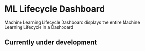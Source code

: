 # ML Lifecycle Dashboard

Machine Learning Lifecycle Dashboard displays the entire Machine Learning Lifecycle in a Dashboard

## Currently under development 
